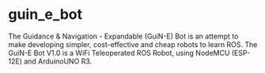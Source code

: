 # guin_e_bot
The Guidance &amp; Navigation - Expandable (GuiN-E) Bot is an attempt to make developing simpler, cost-effective and cheap robots to learn ROS. The GuiN-E Bot V1.0 is a WiFi Teleoperated ROS Robot, using NodeMCU (ESP-12E) and ArduinoUNO R3.
